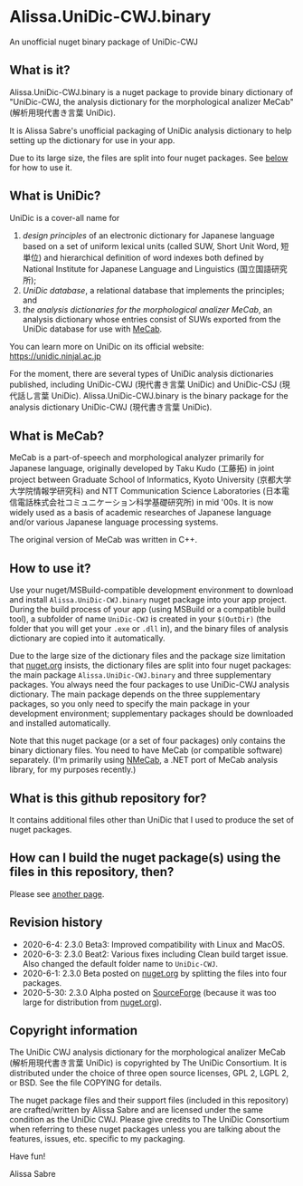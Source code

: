 Alissa.UniDic-CWJ.binary
=======================
An unofficial nuget binary package of UniDic-CWJ

## What is it?

Alissa.UniDic-CWJ.binary is a nuget package to provide binary dictionary of 
"UniDic-CWJ, the analysis dictionary for the morphological analizer MeCab" (解析用現代書き言葉 UniDic).

It is Alissa Sabre's unofficial packaging of UniDic analysis dictionary to help setting up the dictionary for use in your app.

Due to its large size, the files are split into four nuget packages.
See [below](#how-to-use-it) for how to use it.

## What is UniDic?

UniDic is a cover-all name for
1. _design principles_ of an electronic dictionary for Japanese language based on a set of uniform lexical units (called SUW, Short Unit Word, 短単位) and hierarchical definition of word indexes both defined by National Institute for Japanese Language and Linguistics (国立国語研究所);
2. _UniDic database_, a relational database that implements the principles; and
3. _the analysis dictionaries for the morphological analizer MeCab_, an analysis dictionary whose entries consist of SUWs exported from the UniDic database for use with [MeCab](#What-is-MeCab).

You can learn more on UniDic on its official website: https://unidic.ninjal.ac.jp

For the moment, there are several types of UniDic analysis dictionaries published, including UniDic-CWJ (現代書き言葉 UniDic) and UniDic-CSJ (現代話し言葉 UniDic).  Alissa.UniDic-CWJ.binary is the binary package for the analysis dictionary UniDic-CWJ (現代書き言葉 UniDic).

## What is MeCab?

MeCab is a part-of-speech and morphological analyzer primarily for Japanese language, originally developed by Taku Kudo (工藤拓) in joint project between Graduate School of Informatics, Kyoto University (京都大学大学院情報学研究科) and NTT Communication Science Laboratories (日本電信電話株式会社コミュニケーション科学基礎研究所) in mid '00s.  It is now widely used as a basis of academic researches of Japanese language and/or various Japanese language processing systems.

The original version of MeCab was written in C++.

## How to use it?

Use your nuget/MSBuild-compatible development environment to download and install `Alissa.UniDic-CWJ.binary` nuget package into your app project.  During the build process of your app (using MSBuild or a compatible build tool), a subfolder of name `UniDic-CWJ` is created in your `$(OutDir)` (the folder that you will get your `.exe` or `.dll` in), and the binary files of analysis dictionary are copied into it automatically.

Due to the large size of the dictionary files and the package size limitation that [nuget.org](https://www.nuget.org/) insists, the dictionary files are split into four nuget packages: the main package `Alissa.UniDic-CWJ.binary` and three supplementary packages.  You always need the four packages to use UniDic-CWJ analysis dictionary. The main package depends on the three supplementary packages, so you only need to specify the main package in your development environment; supplementary packages should be downloaded and installed automatically.

Note that this nuget package (or a set of four packages) only contains the binary dictionary files.
You need to have MeCab (or compatible software) separately.
(I'm primarily using [NMeCab](https://github.com/komutan/NMeCab), a .NET port of MeCab analysis library, for my purposes recently.)

## What is this github repository for?

It contains additional files other than UniDic that I used to produce the set of nuget packages.

## How can I build the nuget package(s) using the files in this repository, then?

Please see [another page](Howtobuild.md).

## Revision history

- 2020-6-4: 2.3.0 Beta3: Improved compatibility with Linux and MacOS.
- 2020-6-3: 2.3.0 Beat2: Various fixes including Clean build target issue.  Also changed the default folder name to `UniDic-CWJ`.
- 2020-6-1: 2.3.0 Beta posted on [nuget.org](https://www.nuget.org/) by splitting the files into four packages.
- 2020-5-30: 2.3.0 Alpha posted on [SourceForge](https://sourceforge.net/projects/alissa-unidic-cwj-binary/files/) (because it was too large for distribution from [nuget.org](https://www.nuget.org/)).

## Copyright information

The UniDic CWJ analysis dictionary for the morphological analizer MeCab (解析用現代書き言葉 UniDic) is copyrighted by The UniDic Consortium.  It is distributed under the choice of three open source licenses, GPL 2, LGPL 2, or BSD.  See the file COPYING for details.

The nuget package files and their support files (included in this repository) are crafted/written by Alissa Sabre and are licensed under the same condition as the UniDic CWJ.  Please give credits to The UniDic Consortium when referring to these nuget packages unless you are talking about the features, issues, etc. specific to my packaging.

Have fun!

Alissa Sabre
